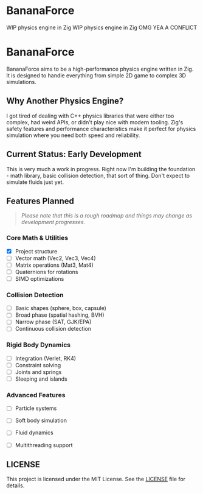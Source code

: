 # BananaForce
WIP physics engine in Zig
WIP physics engine in Zig OMG YEA A CONFLICT
# BananaForce

BananaForce aims to be a high-performance physics engine written in Zig. It is designed to handle everything from simple 2D game to complex 3D simulations.


## Why Another Physics Engine?

I got tired of dealing with C++ physics libraries that were either too complex, had weird APIs, or didn't play nice with modern tooling. Zig's safety features and performance characteristics make it perfect for physics simulation where you need both speed and reliability.

## Current Status: Early Development

This is very much a work in progress. Right now I'm building the foundation - math library, basic collision detection, that sort of thing. Don't expect to simulate fluids just yet.

## Features Planned

> *Please note that this is a rough roadmap and things may change as development progresses.*

### Core Math & Utilities
- [x] Project structure
- [ ] Vector math (Vec2, Vec3, Vec4)
- [ ] Matrix operations (Mat3, Mat4)
- [ ] Quaternions for rotations
- [ ] SIMD optimizations

### Collision Detection
- [ ] Basic shapes (sphere, box, capsule)
- [ ] Broad phase (spatial hashing, BVH)
- [ ] Narrow phase (SAT, GJK/EPA)
- [ ] Continuous collision detection

### Rigid Body Dynamics
- [ ] Integration (Verlet, RK4)
- [ ] Constraint solving
- [ ] Joints and springs
- [ ] Sleeping and islands

### Advanced Features
- [ ] Particle systems
- [ ] Soft body simulation
- [ ] Fluid dynamics
- [ ] Multithreading support


## LICENSE
This project is licensed under the MIT License. See the [LICENSE](LICENSE) file for details.